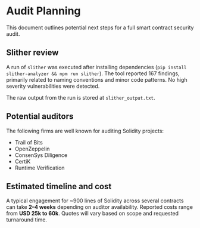 # Audit Planning

This document outlines potential next steps for a full smart contract security audit.

## Slither review

A run of `slither` was executed after installing dependencies (`pip install slither-analyzer && npm run slither`). The tool reported 167 findings, primarily related to naming conventions and minor code patterns. No high severity vulnerabilities were detected.

The raw output from the run is stored at `slither_output.txt`.

## Potential auditors

The following firms are well known for auditing Solidity projects:

- Trail of Bits
- OpenZeppelin
- ConsenSys Diligence
- CertiK
- Runtime Verification

## Estimated timeline and cost

A typical engagement for ~900 lines of Solidity across several contracts can take **2&ndash;4 weeks** depending on auditor availability. Reported costs range from **USD 25k to 60k**. Quotes will vary based on scope and requested turnaround time.

